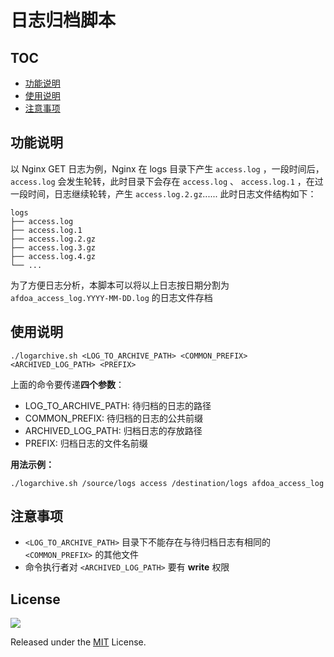 # 日志归档脚本

## TOC

- [功能说明](#功能说明)
- [使用说明](#使用说明)
- [注意事项](#注意事项)

## 功能说明

以 Nginx GET 日志为例，Nginx 在 logs 目录下产生 `access.log` ，一段时间后，`access.log` 会发生轮转，此时目录下会存在 `access.log` 、 `access.log.1` ，在过一段时间，日志继续轮转，产生 `access.log.2.gz`...... 此时日志文件结构如下：

```
logs
├── access.log
├── access.log.1
├── access.log.2.gz
├── access.log.3.gz
├── access.log.4.gz
└── ...
```

为了方便日志分析，本脚本可以将以上日志按日期分割为 `afdoa_access_log.YYYY-MM-DD.log` 的日志文件存档

## 使用说明

```shell
./logarchive.sh <LOG_TO_ARCHIVE_PATH> <COMMON_PREFIX> <ARCHIVED_LOG_PATH> <PREFIX>
```
上面的命令要传递**四个参数**：
- LOG_TO_ARCHIVE_PATH: 待归档的日志的路径
- COMMON_PREFIX: 待归档的日志的公共前缀
- ARCHIVED_LOG_PATH: 归档日志的存放路径
- PREFIX: 归档日志的文件名前缀

**用法示例：**

```shell
./logarchive.sh /source/logs access /destination/logs afdoa_access_log
```
## 注意事项

- `<LOG_TO_ARCHIVE_PATH>` 目录下不能存在与待归档日志有相同的 `<COMMON_PREFIX>` 的其他文件
- 命令执行者对 `<ARCHIVED_LOG_PATH>` 要有 **write** 权限

## License

![](https://img.shields.io/github/license/poetdp/log-archive.svg?style=flat)

Released under the [MIT](./LICENSE) License.
